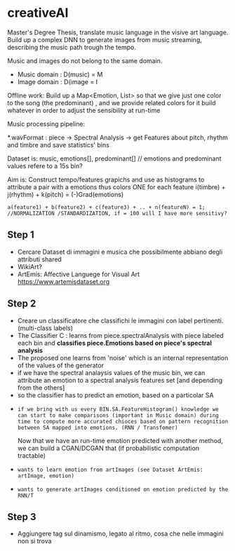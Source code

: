 # creativeAI
Master's Degree Thesis, translate music language in the visive art language.
Build up a complex DNN to generate images from music streaming, describing the music path trough the tempo.

Music and images do not belong to the same domain. 
- Music domain : D(music) = M
- Image domain : D(image = I

Offline work:
Build up a Map<Emotion, List<RelatedColors>> so that we give just one color to the song (the predominant) , and we provide related colors for it 
  build whatever in order to adjust the sensibility at run-time
  

Music processing pipeline:

*.wavFormat : piece -> Spectral Analysis -> get Features about pitch, rhythm and timbre and save statistics' bins

Dataset is: music, emotions[], predominant[]  // emotions and predominant values refere to a 15s bin? 

Aim is:
  Construct tempo/features grapichs and use as histograms to attribute a pair with a emotions thus colors ONE for each feature
    i(timbre) + j(rhythm) + k(pitch) = (-)Grad(emotions)
    
    a(feature1) + b(feature2) + c(feature3) + .. + n(featureN) = 1; //NORMALIZATION /STANDARDIZATION, if = 100 will I have more sensitivy?


## Step 1
- Cercare Dataset di immagini e musica che possibilmente abbiano degli attributi shared
- WikiArt?
- ArtEmis: Affective Languege for Visual Art https://www.artemisdataset.org

## Step 2
- Creare un classificatore che classifichi le immagini con label pertinenti. (multi-class labels)
- The Classifier C : learns from piece.spectralAnalysis with piece labeled each bin and **classifies piece.Emotions based on piece's spectral analysis**
- The proposed one learns from 'noise' which is an internal representation of the values of the generator
-   if we have the spectral analaysis values of the music bin, we can attribute an emotion to a spectral analysis features set [and depending from the others]
-   so the classifier has to predict an emotion, based on a particolar SA
-     if we bring with us every BIN.SA.FeatureHistogram() knowledge we can start to make comparisons (important in Music domain) during time to compute more accurated chioces based on pattern recognition between SA mapped into emotions. (RNN / Transfomer)

  Now that we have an run-time emotion predicted with another method, we can build a CGAN/DCGAN that (if probabilistic computation tractable)
-     wants to learn emotion from artImages (see Dataset ArtEmis: artImage, emotion)
-     wants to generate artImages conditioned on emotion predicted by the RNN/T 



## Step 3 
- Aggiungere tag sul dinamismo, legato al ritmo, cosa che nelle immagini non si trova
